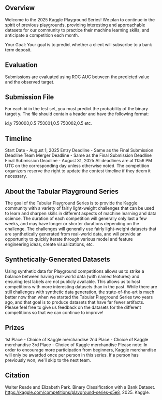 ## Overview
Welcome to the 2025 Kaggle Playground Series! We plan to continue in the spirit of previous playgrounds, providing interesting and approachable datasets for our community to practice their machine learning skills, and anticipate a competition each month.

Your Goal: Your goal is to predict whether a client will subscribe to a bank term deposit.

## Evaluation
Submissions are evaluated using ROC AUC between the predicted value and the observed target.

## Submission File
For each id in the test set, you must predict the probability of the binary target y. The file should contain a header and have the following format:

id,y
750000,0.5
750001,0.5
750002,0.5
etc.

## Timeline
Start Date - August 1, 2025
Entry Deadline - Same as the Final Submission Deadline
Team Merger Deadline - Same as the Final Submission Deadline
Final Submission Deadline - August 31, 2025
All deadlines are at 11:59 PM UTC on the corresponding day unless otherwise noted. The competition organizers reserve the right to update the contest timeline if they deem it necessary.

## About the Tabular Playground Series
The goal of the Tabular Playground Series is to provide the Kaggle community with a variety of fairly light-weight challenges that can be used to learn and sharpen skills in different aspects of machine learning and data science. The duration of each competition will generally only last a few weeks, and may have longer or shorter durations depending on the challenge. The challenges will generally use fairly light-weight datasets that are synthetically generated from real-world data, and will provide an opportunity to quickly iterate through various model and feature engineering ideas, create visualizations, etc.

## Synthetically-Generated Datasets
Using synthetic data for Playground competitions allows us to strike a balance between having real-world data (with named features) and ensuring test labels are not publicly available. This allows us to host competitions with more interesting datasets than in the past. While there are still challenges with synthetic data generation, the state-of-the-art is much better now than when we started the Tabular Playground Series two years ago, and that goal is to produce datasets that have far fewer artifacts. Please feel free to give us feedback on the datasets for the different competitions so that we can continue to improve!

## Prizes
1st Place - Choice of Kaggle merchandise
2nd Place - Choice of Kaggle merchandise
3rd Place - Choice of Kaggle merchandise
Please note: In order to encourage more participation from beginners, Kaggle merchandise will only be awarded once per person in this series. If a person has previously won, we'll skip to the next team.

## Citation
Walter Reade and Elizabeth Park. Binary Classification with a Bank Dataset. https://kaggle.com/competitions/playground-series-s5e8, 2025. Kaggle.


